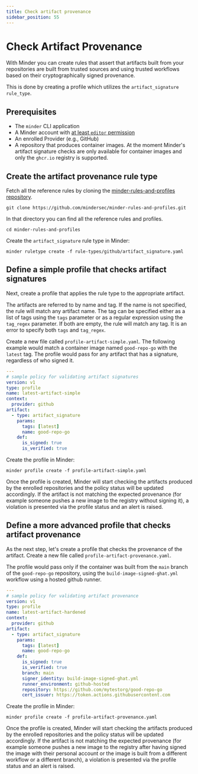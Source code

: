 ```yaml
---
title: Check artifact provenance
sidebar_position: 55
---
```


# Check Artifact Provenance

With Minder you can create rules that assert that artifacts built from your
repositories are built from trusted sources and using trusted workflows based
on their cryptographically signed provenance.

This is done by creating a profile which utilizes the `artifact_signature`
`rule_type`.

## Prerequisites

- The `minder` CLI application
- A Minder account with
  [at least `editor` permission](../user_management/user_roles.md)
- An enrolled Provider (e.g., GitHub)
- A repository that produces container images. At the moment Minder's artifact
  signature checks are only available for container images and only the
  `ghcr.io` registry is supported.

## Create the artifact provenance rule type

Fetch all the reference rules by cloning the [minder-rules-and-profiles repository](https://github.com/mindersec/minder-rules-and-profiles).

```
git clone https://github.com/mindersec/minder-rules-and-profiles.git
```

In that directory you can find all the reference rules and profiles.
```
cd minder-rules-and-profiles
```

Create the `artifact_signature` rule type in Minder:
```
minder ruletype create -f rule-types/github/artifact_signature.yaml
```

## Define a simple profile that checks artifact signatures

Next, create a profile that applies the rule type to the appropriate artifact.

The artifacts are referred to by name and tag. If the name is not specified,
the rule will match any artifact name. The tag can be specified either as a list
of tags using the `tags` parameter or as a regular expression using the `tag_regex`
parameter. If both are empty, the rule will match any tag. It is an error to specify
both `tags` and `tag_regex`.

Create a new file called `profile-artifact-simple.yaml`. The following example would match a container
image named `good-repo-go` with the `latest` tag. The profile would pass for any artifact that
has a signature, regardless of who signed it.

```yaml
---
# sample policy for validating artifact signatures
version: v1
type: profile
name: latest-artifact-simple
context:
  provider: github
artifact:
  - type: artifact_signature
    params:
      tags: [latest]
      name: good-repo-go
    def:
      is_signed: true
      is_verified: true
```

Create the profile in Minder:
```
minder profile create -f profile-artifact-simple.yaml
```

Once the profile is created, Minder will start checking the artifacts produced by the enrolled repositories
and the policy status will be updated accordingly. If the artifact is not matching the expected provenance
(for example someone pushes a new image to the registry without signing it), a
violation is presented via the profile status and an alert is raised.

## Define a more advanced profile that checks artifact provenance

As the next step, let's create a profile that checks the provenance of the artifact.
Create a new file called `profile-artifact-provenance.yaml`.

The profile would pass only if the container was
built from the `main` branch of the `good-repo-go` repository, using the `build-image-signed-ghat.yml`
workflow using a hosted github runner.

```yaml
---
# sample policy for validating artifact provenance
version: v1
type: profile
name: latest-artifact-hardened
context:
  provider: github
artifact:
  - type: artifact_signature
    params:
      tags: [latest]
      name: good-repo-go
    def:
      is_signed: true
      is_verified: true
      branch: main
      signer_identity: build-image-signed-ghat.yml
      runner_environment: github-hosted
      repository: https://github.com/mytestorg/good-repo-go
      cert_issuer: https://token.actions.githubusercontent.com
```

Create the profile in Minder:
```
minder profile create -f profile-artifact-provenance.yaml
```

Once the profile is created, Minder will start checking the artifacts produced
by the enrolled repositories and the policy status will be updated
accordingly. If the artifact is not matching the expected provenance (for
example someone pushes a new image to the registry after having signed the
image with their personal account or the image is built from a different
workflow or a different branch), a violation is presented via the profile
status and an alert is raised.
